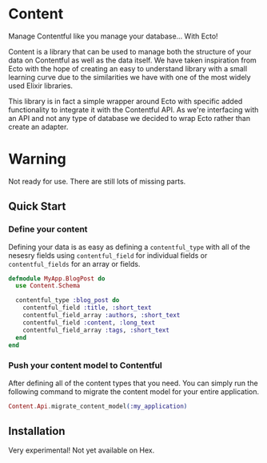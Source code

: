 # Content

Manage Contentful like you manage your database... With Ecto!

Content is a library that can be used to manage both the structure of your data on Contentful as well as the data itself. We have taken inspiration from Ecto with the hope of creating an easy to understand library with a small learning curve due to the similarities we have with one of the most widely used Elixir libraries.

This library is in fact a simple wrapper around Ecto with specific added functionality to integrate it with the Contentful API. As we're interfacing with an API and not any type of database we decided to wrap Ecto rather than create an adapter.

# Warning

Not ready for use. There are still lots of missing parts.

## Quick Start

### Define your content

Defining your data is as easy as defining a `contentful_type` with all of the nesesry fields using `contentful_field` for individual fields or `contentful_fields` for an array or fields.

```elixir
defmodule MyApp.BlogPost do
  use Content.Schema

  contentful_type :blog_post do
    contentful_field :title, :short_text
    contentful_field_array :authors, :short_text
    contentful_field :content, :long_text
    contentful_field_array :tags, :short_text
  end
end
```

### Push your content model to Contentful

After defining all of the content types that you need. You can simply run the following command to migrate the content model for your entire application.

```elixir
Content.Api.migrate_content_model(:my_application)
```


## Installation

Very experimental! Not yet available on Hex.
